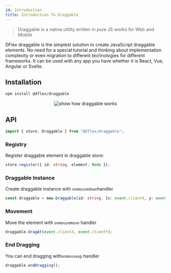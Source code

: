 ```yaml
---
id: introduction
title: Introduction To Draggable
---
```


> Draggable is a native utility written in pure JS works for Web and Mobile

DFlex draggable is the simplest solution to create JavaScript draggable
elements. No need for a special tutorial and thinking about implementation
complexity or even migration to different technologies for different frameworks.
It can be used with any app you have whether it is React, Vue, Angular or Svelte.

## Installation

```bash
npm install @dflex/draggable
```

<p align="center">
    <img
     src="https://raw.githubusercontent.com/jalal246/dflex/master/packages/draggable/img/draggable.gif" 
     alt="show how draggable works" />
</p>

## API

```js
import { store, Draggable } from "@dflex/draggable";
```

### Registry

Register draggable element in draggable store:

```ts
store.register({ id: string, element: Node });
```

### Draggable Instance

Create draggable instance with `onmousedown`handler

```ts
const draggable = new Draggable(id: string, {x: event.clientX, y: event.clientY});
```

### Movement

Move the element with `onmousemove` handler

```ts
draggable.dragAt(event.clientX, event.clientY);
```

### End Dragging

You can end dragging with`onmouseup` handler

```ts
draggable.endDragging();
```
